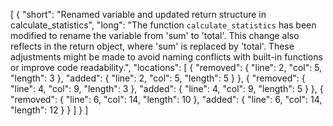 [
    {
        "short": "Renamed variable and updated return structure in calculate_statistics",
        "long": "The function `calculate_statistics` has been modified to rename the variable from 'sum' to 'total'. This change also reflects in the return object, where 'sum' is replaced by 'total'. These adjustments might be made to avoid naming conflicts with built-in functions or improve code readability.",
        "locations": [
            {
                "removed": {
                    "line": 2,
                    "col": 5,
                    "length": 3
                },
                "added": {
                    "line": 2,
                    "col": 5,
                    "length": 5
                }
            },
            {
                "removed": {
                    "line": 4,
                    "col": 9,
                    "length": 3
                },
                "added": {
                    "line": 4,
                    "col": 9,
                    "length": 5
                }
            },
            {
                "removed": {
                    "line": 6,
                    "col": 14,
                    "length": 10
                },
                "added": {
                    "line": 6,
                    "col": 14,
                    "length": 12
                }
            }
        ]
    }
]
